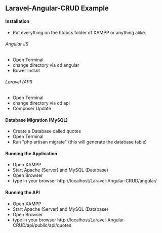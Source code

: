 ## Laravel-Angular-CRUD Example

#### Installation
- Put everything on the htdocs folder of XAMPP or anything alike.
###### Angular JS
- Open Terminal
- change directory via cd angular
- Bower Install
###### Laravel (API)
- Open Terminal
- change directory via cd api
- Composer Update
#### Database Migration (MySQL)
- Create a Database called quotes
- Open Terminal
- Run "php artisan migrate" (this will generate the database table)

#### Running the Application
- Open XAMPP
- Start Apache (Server) and MySQL (Database)
- Open Browser
- type in your browser http://localhost/Laravel-Angular-CRUD/angular/

#### Running the API
- Open XAMPP
- Start Apache (Server) and MySQL (Database)
- Open Browser
- type in your browser http://localhost/Laravel-Angular-CRUD/api/public/api/quotes

